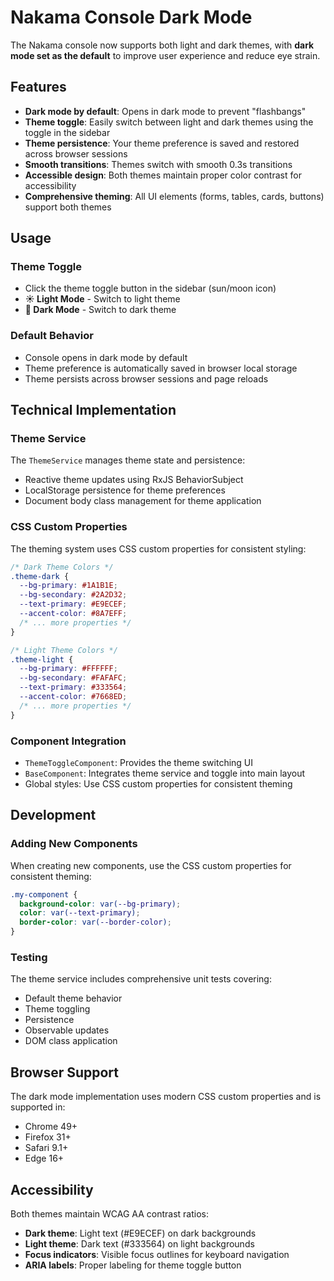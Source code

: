 # Nakama Console Dark Mode

The Nakama console now supports both light and dark themes, with **dark mode set as the default** to improve user experience and reduce eye strain.

## Features

- **Dark mode by default**: Opens in dark mode to prevent "flashbangs" 
- **Theme toggle**: Easily switch between light and dark themes using the toggle in the sidebar
- **Theme persistence**: Your theme preference is saved and restored across browser sessions
- **Smooth transitions**: Themes switch with smooth 0.3s transitions
- **Accessible design**: Both themes maintain proper color contrast for accessibility
- **Comprehensive theming**: All UI elements (forms, tables, cards, buttons) support both themes

## Usage

### Theme Toggle
- Click the theme toggle button in the sidebar (sun/moon icon)
- **☀️ Light Mode** - Switch to light theme
- **🌙 Dark Mode** - Switch to dark theme

### Default Behavior
- Console opens in dark mode by default
- Theme preference is automatically saved in browser local storage
- Theme persists across browser sessions and page reloads

## Technical Implementation

### Theme Service
The `ThemeService` manages theme state and persistence:
- Reactive theme updates using RxJS BehaviorSubject
- LocalStorage persistence for theme preferences
- Document body class management for theme application

### CSS Custom Properties
The theming system uses CSS custom properties for consistent styling:

```css
/* Dark Theme Colors */
.theme-dark {
  --bg-primary: #1A1B1E;
  --bg-secondary: #2A2D32;
  --text-primary: #E9ECEF;
  --accent-color: #8A7EFF;
  /* ... more properties */
}

/* Light Theme Colors */
.theme-light {
  --bg-primary: #FFFFFF;
  --bg-secondary: #FAFAFC;
  --text-primary: #333564;
  --accent-color: #7668ED;
  /* ... more properties */
}
```

### Component Integration
- `ThemeToggleComponent`: Provides the theme switching UI
- `BaseComponent`: Integrates theme service and toggle into main layout
- Global styles: Use CSS custom properties for consistent theming

## Development

### Adding New Components
When creating new components, use the CSS custom properties for consistent theming:

```scss
.my-component {
  background-color: var(--bg-primary);
  color: var(--text-primary);
  border-color: var(--border-color);
}
```

### Testing
The theme service includes comprehensive unit tests covering:
- Default theme behavior
- Theme toggling
- Persistence
- Observable updates
- DOM class application

## Browser Support

The dark mode implementation uses modern CSS custom properties and is supported in:
- Chrome 49+
- Firefox 31+
- Safari 9.1+
- Edge 16+

## Accessibility

Both themes maintain WCAG AA contrast ratios:
- **Dark theme**: Light text (#E9ECEF) on dark backgrounds
- **Light theme**: Dark text (#333564) on light backgrounds
- **Focus indicators**: Visible focus outlines for keyboard navigation
- **ARIA labels**: Proper labeling for theme toggle button